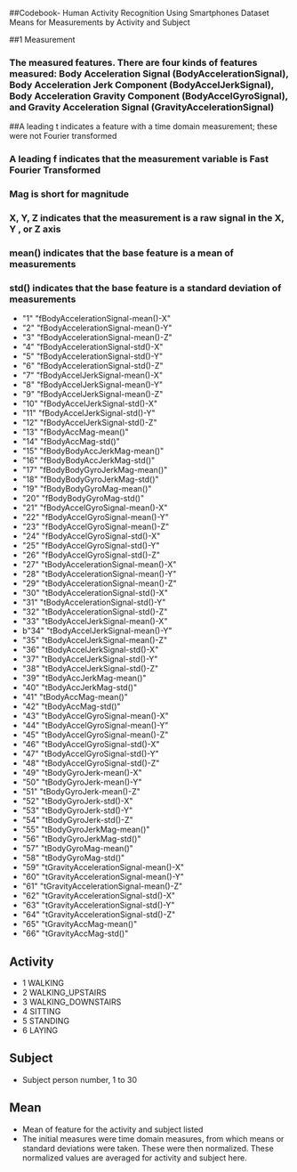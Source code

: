 ##Codebook- Human Activity Recognition Using Smartphones Dataset
Means for Measurements by Activity and Subject

##1 Measurement

### The measured features.  There are four kinds of features measured:  Body Acceleration Signal (BodyAccelerationSignal), Body Acceleration Jerk Component (BodyAccelJerkSignal), Body Acceleration Gravity Component (BodyAccelGyroSignal), and Gravity Acceleration Signal (GravityAccelerationSignal)
##A leading t indicates a feature with a time domain measurement; these were not Fourier transformed
### A leading f indicates that the measurement variable is Fast Fourier Transformed 
### Mag is short for magnitude
### X, Y, Z indicates that the measurement is a raw signal in the X, Y , or Z axis
### mean() indicates that the base feature is a mean of measurements
### std() indicates that the base feature is a standard deviation of measurements
 
* "1" "fBodyAccelerationSignal-mean()-X"
* "2" "fBodyAccelerationSignal-mean()-Y"
* "3" "fBodyAccelerationSignal-mean()-Z"
* "4" "fBodyAccelerationSignal-std()-X"
* "5" "fBodyAccelerationSignal-std()-Y"
* "6" "fBodyAccelerationSignal-std()-Z"
* "7" "fBodyAccelJerkSignal-mean()-X"
* "8" "fBodyAccelJerkSignal-mean()-Y"
* "9" "fBodyAccelJerkSignal-mean()-Z"
* "10" "fBodyAccelJerkSignal-std()-X"
* "11" "fBodyAccelJerkSignal-std()-Y"
* "12" "fBodyAccelJerkSignal-std()-Z"
* "13" "fBodyAccMag-mean()"
* "14" "fBodyAccMag-std()"
* "15" "fBodyBodyAccJerkMag-mean()"
* "16" "fBodyBodyAccJerkMag-std()"
* "17" "fBodyBodyGyroJerkMag-mean()"
* "18" "fBodyBodyGyroJerkMag-std()"
* "19" "fBodyBodyGyroMag-mean()"
* "20" "fBodyBodyGyroMag-std()"
* "21" "fBodyAccelGyroSignal-mean()-X"
* "22" "fBodyAccelGyroSignal-mean()-Y"
* "23" "fBodyAccelGyroSignal-mean()-Z"
* "24" "fBodyAccelGyroSignal-std()-X"
* "25" "fBodyAccelGyroSignal-std()-Y"
* "26" "fBodyAccelGyroSignal-std()-Z"
* "27" "tBodyAccelerationSignal-mean()-X"
* "28" "tBodyAccelerationSignal-mean()-Y"
* "29" "tBodyAccelerationSignal-mean()-Z"
* "30" "tBodyAccelerationSignal-std()-X"
* "31" "tBodyAccelerationSignal-std()-Y"
* "32" "tBodyAccelerationSignal-std()-Z"
* "33" "tBodyAccelJerkSignal-mean()-X"
* b"34" "tBodyAccelJerkSignal-mean()-Y"
* "35" "tBodyAccelJerkSignal-mean()-Z"
* "36" "tBodyAccelJerkSignal-std()-X"
* "37" "tBodyAccelJerkSignal-std()-Y"
* "38" "tBodyAccelJerkSignal-std()-Z"
* "39" "tBodyAccJerkMag-mean()"
* "40" "tBodyAccJerkMag-std()"
* "41" "tBodyAccMag-mean()"
* "42" "tBodyAccMag-std()"
* "43" "tBodyAccelGyroSignal-mean()-X"
* "44" "tBodyAccelGyroSignal-mean()-Y"
* "45" "tBodyAccelGyroSignal-mean()-Z"
* "46" "tBodyAccelGyroSignal-std()-X"
* "47" "tBodyAccelGyroSignal-std()-Y"
* "48" "tBodyAccelGyroSignal-std()-Z"
* "49" "tBodyGyroJerk-mean()-X"
* "50" "tBodyGyroJerk-mean()-Y"
* "51" "tBodyGyroJerk-mean()-Z"
* "52" "tBodyGyroJerk-std()-X"
* "53" "tBodyGyroJerk-std()-Y"
* "54" "tBodyGyroJerk-std()-Z"
* "55" "tBodyGyroJerkMag-mean()"
* "56" "tBodyGyroJerkMag-std()"
* "57" "tBodyGyroMag-mean()"
* "58" "tBodyGyroMag-std()"
* "59" "tGravityAccelerationSignal-mean()-X"
* "60" "tGravityAccelerationSignal-mean()-Y"
* "61" "tGravityAccelerationSignal-mean()-Z"
* "62" "tGravityAccelerationSignal-std()-X"
* "63" "tGravityAccelerationSignal-std()-Y"
* "64" "tGravityAccelerationSignal-std()-Z"
* "65" "tGravityAccMag-mean()"
* "66" "tGravityAccMag-std()"

## Activity
* 1 WALKING
* 2 WALKING_UPSTAIRS
* 3 WALKING_DOWNSTAIRS
* 4 SITTING
* 5 STANDING
* 6 LAYING


## Subject
* Subject person number, 1 to 30

## Mean
* Mean of feature for the activity and subject listed
* The initial measures were time domain measures, from which means or standard deviations were taken. These were then normalized.  These normalized values are averaged for activity and subject here.   


